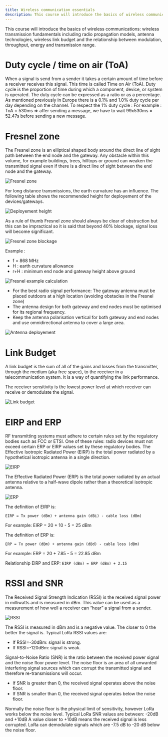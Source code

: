 ```yaml
---
title: Wireless communication essentials
description: This course will introduce the basics of wireless communications.
---
```


This course will introduce the basics of wireless communications: wireless transmission fundamentals including radio propagation models, antenna technologies, wireless link budget and the relationship between modulation, throughput, energy and transmission range.

Duty cycle / time on air (ToA)
==============================

When a signal is send from a sender it takes a certain amount of time before a receiver receives this signal.
This time is called Time on Air (ToA).
Duty cycle is the proportion of time during which a component, device, or system is operated.
The duty cycle can be expressed as a ratio or as a percentage.
As mentioned previously in Europe there is a 0.1% and 1.0% duty cycle per day depending on the channel.
To respect the 1% duty cycle :
For example : ToA = 530ms => affer sending a message, we have to wait 99x530ms = 52.47s before sending a new message.

Fresnel zone
============

The Fresnel zone is an elliptical shaped body around the direct line of sight path between the end node and the gateway.
Any obstacle within this volume, for example buildings, trees, hilltops or ground can weaken the transmitted signal even if there is a direct line of sight between the end node and the gateway.

![Fresnel zone](./media/fresnel.png)

For long distance transmissions, the earth curvature has an influence.
The following table shows the recommended height for deployement of the devices/gateways.

![Deployement height](./media/fresnel2.png)

As a rule of thumb Fresnel zone should always be clear of obstruction but this can be impractical so it is said that beyond 40% blockage, signal loss will become significant.

![Fresnel zone blockage](./media/fresnel3.png)

Example :

- f = 868 MHz
- H : earth curvature allowance
- r+H : minimum end node and gateway height above ground

![Fresnel example calculation](./media/fresnel4.png)

- For the best radio signal performance: The gateway antenna must be placed outdoors at a high location (avoiding obstacles in the Fresnel zone)
- The antenna design for both gateway and end nodes must be optimised for its regional frequency.
- Keep the antenna polarisation vertical for both gateway and end nodes and use omnidirectional antenna to cover a large area.

![Antenna deployement](./media/fresnel5.png)

Link Budget
===========

A link budget is the sum of all of the gains and losses from the transmitter, through the medium (aka free space), to the receiver in a telecommunication system. It is a way of quantifying the link performance.

The receiver sensitivity is the lowest power level at which receiver can receive or demodulate the signal.

![Link budget](./media/link_budget.png)

EIRP and ERP
============

RF transmitting systems must adhere to certain rules set by the regulatory bodies such as FCC or ETSI.
One of these rules: radio devices must not exceed certain ERP or EIRP values set by these regulatory bodies.
The Effective Isotropic Radiated Power (EIRP) is the total power radiated by a hypothetical isotropic antenna in a single direction.

![EIRP](./media/eirp.png)

The Effective Radiated Power (ERP) is the total power radiated by an actual antenna relative to a half-wave dipole rather than a theoretical isotropic antenna.

![ERP](./media/erp.png)

The definition of EIRP is:
```
EIRP = Tx power (dBm) + antenna gain (dBi) - cable loss (dBm)
```
For example: EIRP = 20 + 10 - 5 = 25 dBm

The definition of ERP is:
```
ERP = Tx power (dBm) + antenna gain (dBd) - cable loss (dBm)
```
For example: ERP = 20 + 7.85 - 5 = 22.85 dBm

Relationship EIRP and ERP: `EIRP (dBm) = ERP (dBm) + 2.15`


RSSI and SNR
============

The Received Signal Strength Indication (RSSI) is the received signal power in milliwatts and is measured in dBm.
This value can be used as a measurement of how well a receiver can “hear” a signal from a sender.

![RSSI](./media/rssi.png)

The RSSI is measured in dBm and is a negative value.
The closer to 0 the better the signal is.
Typical LoRa RSSI values are: 
- If RSSI=-30dBm: signal is strong.
- If RSSI=-120dBm: signal is weak.

Signal-to-Noise Ratio (SNR) is the ratio between the received power signal and the noise floor power level.
The noise floor is an area of all unwanted interfering signal sources which can corrupt the transmitted signal and therefore re-transmissions will occur.
- If SNR is greater than 0, the received signal operates above the noise floor.
- If SNR is smaller than 0, the received signal operates below the noise floor.

Normally the noise floor is the physical limit of sensitivity, however LoRa works below the noise level.
Typical LoRa SNR values are between: -20dB and +10dB
A value closer to +10dB means the received signal is less corrupted.
LoRa can demodulate signals which are -7.5 dB to -20 dB below the noise floor.

